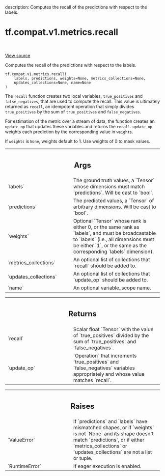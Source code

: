 description: Computes the recall of the predictions with respect to the labels.

<div itemscope itemtype="http://developers.google.com/ReferenceObject">
<meta itemprop="name" content="tf.compat.v1.metrics.recall" />
<meta itemprop="path" content="Stable" />
</div>

# tf.compat.v1.metrics.recall

<!-- Insert buttons and diff -->

<table class="tfo-notebook-buttons tfo-api nocontent" align="left">

</table>

<a target="_blank" href="/code/stable/tensorflow/python/ops/metrics_impl.py">View source</a>



Computes the recall of the predictions with respect to the labels.

<pre class="devsite-click-to-copy prettyprint lang-py tfo-signature-link">
<code>tf.compat.v1.metrics.recall(
    labels, predictions, weights=None, metrics_collections=None,
    updates_collections=None, name=None
)
</code></pre>



<!-- Placeholder for "Used in" -->

The `recall` function creates two local variables, `true_positives`
and `false_negatives`, that are used to compute the recall. This value is
ultimately returned as `recall`, an idempotent operation that simply divides
`true_positives` by the sum of `true_positives` and `false_negatives`.

For estimation of the metric over a stream of data, the function creates an
`update_op` that updates these variables and returns the `recall`. `update_op`
weights each prediction by the corresponding value in `weights`.

If `weights` is `None`, weights default to 1. Use weights of 0 to mask values.

<!-- Tabular view -->
 <table class="responsive fixed orange">
<colgroup><col width="214px"><col></colgroup>
<tr><th colspan="2"><h2 class="add-link">Args</h2></th></tr>

<tr>
<td>
`labels`
</td>
<td>
The ground truth values, a `Tensor` whose dimensions must match
`predictions`. Will be cast to `bool`.
</td>
</tr><tr>
<td>
`predictions`
</td>
<td>
The predicted values, a `Tensor` of arbitrary dimensions. Will
be cast to `bool`.
</td>
</tr><tr>
<td>
`weights`
</td>
<td>
Optional `Tensor` whose rank is either 0, or the same rank as
`labels`, and must be broadcastable to `labels` (i.e., all dimensions must
be either `1`, or the same as the corresponding `labels` dimension).
</td>
</tr><tr>
<td>
`metrics_collections`
</td>
<td>
An optional list of collections that `recall` should
be added to.
</td>
</tr><tr>
<td>
`updates_collections`
</td>
<td>
An optional list of collections that `update_op` should
be added to.
</td>
</tr><tr>
<td>
`name`
</td>
<td>
An optional variable_scope name.
</td>
</tr>
</table>



<!-- Tabular view -->
 <table class="responsive fixed orange">
<colgroup><col width="214px"><col></colgroup>
<tr><th colspan="2"><h2 class="add-link">Returns</h2></th></tr>

<tr>
<td>
`recall`
</td>
<td>
Scalar float `Tensor` with the value of `true_positives` divided
by the sum of `true_positives` and `false_negatives`.
</td>
</tr><tr>
<td>
`update_op`
</td>
<td>
`Operation` that increments `true_positives` and
`false_negatives` variables appropriately and whose value matches
`recall`.
</td>
</tr>
</table>



<!-- Tabular view -->
 <table class="responsive fixed orange">
<colgroup><col width="214px"><col></colgroup>
<tr><th colspan="2"><h2 class="add-link">Raises</h2></th></tr>

<tr>
<td>
`ValueError`
</td>
<td>
If `predictions` and `labels` have mismatched shapes, or if
`weights` is not `None` and its shape doesn't match `predictions`, or if
either `metrics_collections` or `updates_collections` are not a list or
tuple.
</td>
</tr><tr>
<td>
`RuntimeError`
</td>
<td>
If eager execution is enabled.
</td>
</tr>
</table>

